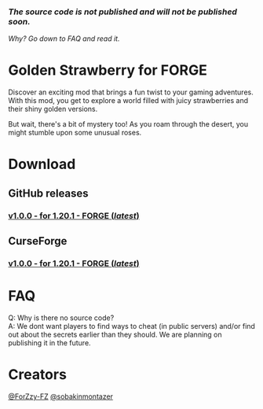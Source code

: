 ### *The source code is not published and will not be published soon.*
*Why? Go down to FAQ and read it.*

# Golden Strawberry for FORGE
Discover an exciting mod that brings a fun twist to your gaming adventures. With this mod, you get to explore a world filled with juicy strawberries and their shiny golden versions.

But wait, there's a bit of mystery too! As you roam through the desert, you might stumble upon some unusual roses.

# Download
## GitHub releases
### [v1.0.0 - for 1.20.1 - FORGE (*latest*)](https://github.com/sobakinmontazer/GoldenStrawberry/releases/tag/v1.0.0-1.20.1-forge)
## CurseForge
### [v1.0.0 - for 1.20.1 - FORGE (*latest*)](https://www.curseforge.com/minecraft/mc-mods/golden-strawberry/files/5032309)


# FAQ
Q: Why is there no source code?<br />
A: We dont want players to find ways to cheat (in public servers) and/or find out about the secrets earlier than they should. We are planning on publishing it in the future.



# Creators
[@ForZzy-FZ](https://github.com/ForZzy-FZ)
[@sobakinmontazer](https://github.com/sobakinmontazer)
